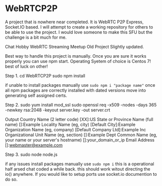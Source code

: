 # WebRTCP2P
A project that is nowhere near completed. It is WebRTC P2P Express, Socket.IO based. I will attempt to create a working repository for others to be able to use the project. I would love someone to make this SFU but the challenge is a bit much for me. 


Chat Hobby WebRTC Streaming Meetup Old Project Slightly updated.

Best way to handle this project is manually. Once you are sure it works properly you can use npm start.
Operating Syetem of choice is Centos 7! best of luck on other!

Step 1.
cd WebRTCP2P
sudo npm install


if unable to install packages manually use `sudo npm i "package name"`
once all npm packages are correctly installed with dated versions move into generating self assigned certs.


Step 2. 
sudo yum install mod_ssl
sudo openssl req -x509 -nodes -days 365 -newkey rsa:2048 -keyout server.key -out server.crt

Output
Country Name (2 letter code) [XX]:US
State or Province Name (full name) []:Example
Locality Name (eg, city) [Default City]:Example 
Organization Name (eg, company) [Default Company Ltd]:Example Inc
Organizational Unit Name (eg, section) []:Example Dept
Common Name (eg, your name or your server's hostname) []:your_domain_or_ip
Email Address []:webmaster@example.com

Step 3.
sudo node node.js

if any issues install packages manually use `sudo npm i` this is a operational half arsed chat coded a while back.
this should work witout directing the io() anywhere. If you would like to setup ports use socket.io documention to do so. 
